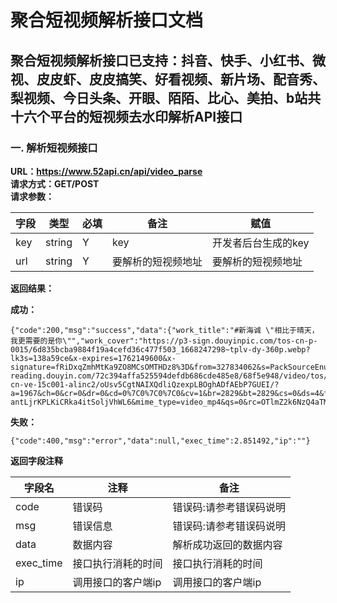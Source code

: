 # 聚合短视频解析接口文档

## 聚合短视频解析接口已支持：抖音、快手、小红书、微视、皮皮虾、皮皮搞笑、好看视频、新片场、配音秀、梨视频、今日头条、开眼、陌陌、比心、美拍、b站共十六个平台的短视频去水印解析API接口


### 一. 解析短视频接口
**URL：https://www.52api.cn/api/video_parse**  
**请求方式：GET/POST**  
**请求参数：**  

|字段|类型|必填|备注|赋值|
|---|---|---|---|---|
| key | string | Y | key |开发者后台生成的key|
| url | string | Y | 要解析的短视频地址 |要解析的短视频地址|

**返回结果：**  

**成功：**  

	{"code":200,"msg":"success","data":{"work_title":"#新海诚 \"相比于晴天，我更需要的是你\"","work_cover":"https://p3-sign.douyinpic.com/tos-cn-p-0015/6d835bcba9884f19a4cefd36c477f503_1668247298~tplv-dy-360p.webp?lk3s=138a59ce&x-expires=1762149600&x-signature=fRiDxqZmhMtKa9ZO8MCsOMTHDz8%3D&from=327834062&s=PackSourceEnum_AWEME_DETAIL&se=false&sc=origin_cover&biz_tag=aweme_video&l=20251020144806D85D99C824C8091D2F16","work_type":"video","work_url":"https://v3-reading.douyin.com/72c394affa525594defdb686cde485e8/68f5e948/video/tos/cn/tos-cn-ve-15c001-alinc2/oUsv5CgtNAIXQdliQzexpLBOghADfAEbP7GUEI/?a=1967&ch=0&cr=0&dr=0&cd=0%7C0%7C0%7C0&cv=1&br=2829&bt=2829&cs=0&ds=4&ft=WThMx4EMffPd1B~2Y1jNvAq-antLjrKPLKiCRka4itSoljVhWL6&mime_type=video_mp4&qs=0&rc=OTlmZ2k6NzQ4aTM6NWY0OkBpMzVrdDs6ZnZwZzMzNGkzM0A1Li8tLV82XzMxYmE2Yy1jYSM0amE0cjRncWtgLS1kLTBzcw%3D%3D&btag=80000e00010000&dy_q=1760942887&l=202510201448071FB3AD9541880968ED30"},"exec_time":2.308547,"ip":""}

  






**失败：**	

	{"code":400,"msg":"error","data":null,"exec_time":2.851492,"ip":""}

**返回字段注释** 

|字段名|注释|备注|
|---|---|---|
|code|错误码|错误码:请参考错误码说明|
|msg|错误信息|错误码:请参考错误码说明|
|data|数据内容|解析成功返回的数据内容|
|exec_time|接口执行消耗的时间|接口执行消耗的时间|
|ip|调用接口的客户端ip|调用接口的客户端ip|

